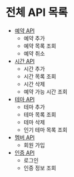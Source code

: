 # 전체 API 목록

- [예약 API](reservation.md)
    - 예약 추가
    - 예약 목록 조회
    - 예약 취소
- [시간 API](time.md)
    - 시간 추가
    - 시간 목록 조회
    - 시간 삭제
    - 예약 가능 시간 조회
- [테마 API](theme.md)
    - 테마 추가
    - 테마 목록 조회
    - 테마 삭제
    - 인기 테마 목록 조회
- [멤버 API](member.md)
    - 회원 가입
- [인증 API](auth.md)
    - 로그인
    - 인증 정보 조회

